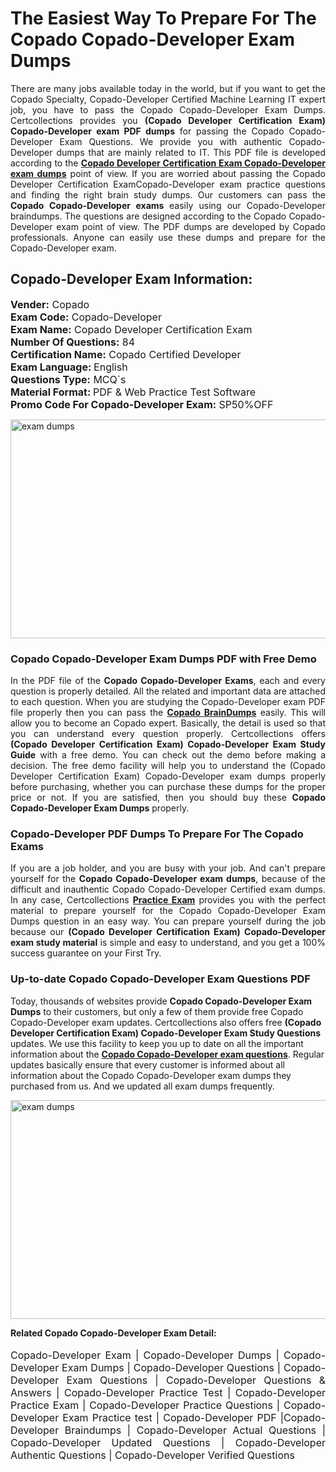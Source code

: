 <h1>The Easiest Way To Prepare For The Copado Copado-Developer Exam Dumps</h1> <p style="text-align:justify">There are many jobs available today in the world, but if you want to get the Copado Specialty, Copado-Developer Certified Machine Learning IT expert job, you have to pass the Copado Copado-Developer Exam Dumps. Certcollections provides you <strong>(Copado Developer Certification Exam) Copado-Developer exam PDF dumps</strong> for passing the Copado Copado-Developer Exam Questions. We provide you with authentic Copado-Developer dumps that are mainly related to IT. This PDF file is developed according to the <a href="https://www.certsofficial.com/copado/copado-developer-questions"><strong>Copado Developer Certification Exam Copado-Developer exam dumps</strong></a> point of view. If you are worried about passing the Copado Developer Certification ExamCopado-Developer exam practice questions and finding the right brain study dumps. Our customers can pass the <strong>Copado Copado-Developer exams </strong>easily using our Copado-Developer braindumps. The questions are designed according to the Copado Copado-Developer exam point of view. The PDF dumps are developed by Copado professionals. Anyone can easily use these dumps and prepare for the Copado-Developer exam.</p> <h2><strong>Copado-Developer Exam Information:</strong></h2> <p><span style="font-size:16px"><strong>Vender:</strong> Copado<br /> <strong>Exam Code:</strong> Copado-Developer<br /> <strong>Exam Name:</strong> Copado Developer Certification Exam<br /> <strong>Number Of Questions:</strong> 84<br /> <strong>Certification Name:</strong> Copado Certified Developer<br /> <strong>Exam Language: </strong>English<br /> <strong>Questions Type:</strong> MCQ`s<br /> <strong>Material Format: </strong>PDF & Web Practice Test Software<br /> <strong>Promo Code For Copado-Developer Exam:</strong> SP50%OFF</span></p> <p><a href="https://www.certsofficial.com/copado/copado-developer-questions" rel="no-follow"><img alt="exam dumps" src="https://www.certcollections.com/uploads/content/certsofficial.jpg" style="height:350px; width:750px" /></a></p> <h3><strong>Copado Copado-Developer Exam Dumps PDF with Free Demo</strong></h3> <p style="text-align:justify">In the PDF file of the <strong>Copado Copado-Developer Exams</strong>, each and every question is properly detailed. All the related and important data are attached to each question. When you are studying the Copado-Developer exam PDF file properly then you can pass the <a href="https://www.certsofficial.com/copado-dumps"><strong>Copado BrainDumps</strong></a> easily. This will allow you to become an Copado expert. Basically, the detail is used so that you can understand every question properly. Certcollections offers <strong>(Copado Developer Certification Exam) Copado-Developer Exam Study Guide</strong> with a free demo. You can check out the demo before making a decision. The free demo facility will help you to understand the (Copado Developer Certification Exam) Copado-Developer exam dumps properly before purchasing, whether you can purchase these dumps for the proper price or not. If you are satisfied, then you should buy these <strong>Copado Copado-Developer Exam Dumps</strong> properly.</p> <h3><strong>Copado-Developer PDF Dumps To Prepare For The Copado Exams</strong></h3> <p style="text-align:justify">If you are a job holder, and you are busy with your job. And can't prepare yourself for the <strong>Copado Copado-Developer exam dumps</strong>, because of the difficult and inauthentic Copado Copado-Developer Certified exam dumps. In any case, Certcollections <strong><a href="https://www.certsofficial.com/">Practice Exam</a></strong> provides you with the perfect material to prepare yourself for the Copado Copado-Developer Exam Dumps question in an easy way. You can prepare yourself during the job because our <strong>(Copado Developer Certification Exam) Copado-Developer exam study material</strong> is simple and easy to understand, and you get a 100% success guarantee on your First Try.</p> <h3><strong>Up-to-date Copado Copado-Developer Exam Questions PDF</strong></h3> <p>Today, thousands of websites provide <strong>Copado Copado-Developer Exam Dumps</strong> to their customers, but only a few of them provide free Copado Copado-Developer exam updates. Certcollections also offers free <strong>(Copado Developer Certification Exam) Copado-Developer Exam Study Questions</strong> updates. We use this facility to keep you up to date on all the important information about the <a href="https://www.certsofficial.com/copado/copado-developer-questions"><strong>Copado Copado-Developer exam questions</strong></a>. Regular updates basically ensure that every customer is informed about all information about the Copado Copado-Developer exam dumps they purchased from us. And we updated all exam dumps frequently.</p> <p><a href="https://www.certsofficial.com/copado/copado-developer-questions"><img alt="exam dumps " src="https://www.certcollections.com/uploads/content/certsofficial2.jpg" style="height:350px; width:750px" /></a></p> <p style="text-align:justify"><span style="font-size:14px"><strong>Related Copado Copado-Developer Exam Detail:</strong></span><br /> <br /> <span style="font-size:16px">Copado-Developer Exam | Copado-Developer Dumps | Copado-Developer Exam Dumps | Copado-Developer Questions | Copado-Developer Exam Questions | Copado-Developer Questions & Answers | Copado-Developer Practice Test | Copado-Developer Practice Exam | Copado-Developer Practice Questions | Copado-Developer Exam Practice test | Copado-Developer PDF |Copado-Developer Braindumps | Copado-Developer Actual Questions | Copado-Developer Updated Questions | Copado-Developer Authentic Questions | Copado-Developer Verified Questions</span></p>
